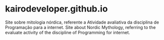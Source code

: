 # kairodeveloper.github.io
Site sobre mitologia nórdica, referente a Atividade avaliativa da disciplina de Programação para a internet. Site about Nordic Mythology, referring to the evaluate activity of the discipline of Programming for internet.
